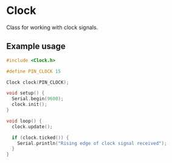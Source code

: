 # Clock
Class for working with clock signals.

## Example usage

```cpp
#include <Clock.h>

#define PIN_CLOCK 15

Clock clock(PIN_CLOCK);

void setup() {
  Serial.begin(9600);
  clock.init();
}

void loop() {
  clock.update();

  if (clock.ticked()) {
    Serial.println("Rising edge of clock signal received");
  }
}

```
